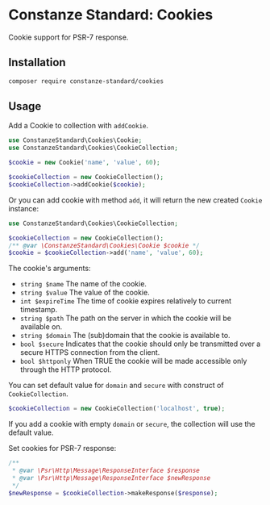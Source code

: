 # Constanze Standard: Cookies
Cookie support for PSR-7 response.

## Installation
```sh
composer require constanze-standard/cookies
```

## Usage
Add a Cookie to collection with `addCookie`.
```php
use ConstanzeStandard\Cookies\Cookie;
use ConstanzeStandard\Cookies\CookieCollection;

$cookie = new Cookie('name', 'value', 60);

$cookieCollection = new CookieCollection();
$cookieCollection->addCookie($cookie);
```

Or you can add cookie with method `add`, it will return the new created `Cookie` instance:
```php
use ConstanzeStandard\Cookies\CookieCollection;

$cookieCollection = new CookieCollection();
/** @var \ConstanzeStandard\Cookies\Cookie $cookie */
$cookie = $cookieCollection->add('name', 'value', 60);
```

The cookie's arguments:
- `string $name` The name of the cookie.
- `string $value` The value of the cookie.
- `int $expireTime` The time of cookie expires relatively to current timestamp.
- `string $path` The path on the server in which the cookie will be available on.
- `string $domain` The (sub)domain that the cookie is available to.
- `bool $secure` Indicates that the cookie should only be transmitted over a secure HTTPS connection from the client.
- `bool $httponly` When TRUE the cookie will be made accessible only through the HTTP protocol.

You can set default value for `domain` and `secure` with construct of `CookieCollection`.
```php
$cookieCollection = new CookieCollection('localhost', true);
```
If you add a cookie with empty `domain` or `secure`, the collection will use the default value.

Set cookies for PSR-7 response:
```php
/**
 * @var \Psr\Http\Message\ResponseInterface $response
 * @var \Psr\Http\Message\ResponseInterface $newResponse
 */
$newResponse = $cookieCollection->makeResponse($response);
```
